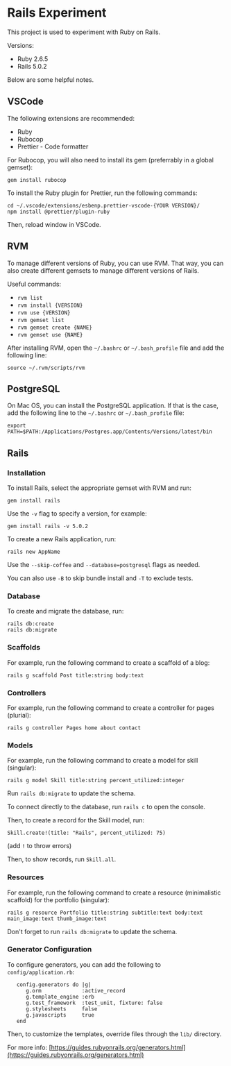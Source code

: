 # Rails Experiment

This project is used to experiment with Ruby on Rails.

Versions:

- Ruby 2.6.5
- Rails 5.0.2

Below are some helpful notes.

## VSCode

The following extensions are recommended:

- Ruby
- Rubocop
- Prettier - Code formatter

For Rubocop, you will also need to install its gem (preferrably in a global gemset):

```
gem install rubocop
```

To install the Ruby plugin for Prettier, run the following commands:

```
cd ~/.vscode/extensions/esbenp.prettier-vscode-{YOUR VERSION}/
npm install @prettier/plugin-ruby
```

Then, reload window in VSCode.

## RVM

To manage different versions of Ruby, you can use RVM. That way, you can also create different gemsets to manage different versions of Rails.

Useful commands:

- `rvm list`
- `rvm install {VERSION}`
- `rvm use {VERSION}`
- `rvm gemset list`
- `rvm gemset create {NAME}`
- `rvm gemset use {NAME}`

After installing RVM, open the `~/.bashrc` or `~/.bash_profile` file and add the following line:

```
source ~/.rvm/scripts/rvm
```

## PostgreSQL

On Mac OS, you can install the PostgreSQL application. If that is the case, add the following line to the `~/.bashrc` or `~/.bash_profile` file:

```
export PATH=$PATH:/Applications/Postgres.app/Contents/Versions/latest/bin
```

## Rails

### Installation

To install Rails, select the appropriate gemset with RVM and run:

```
gem install rails
```

Use the `-v` flag to specify a version, for example:

```
gem install rails -v 5.0.2
```

To create a new Rails application, run:

```
rails new AppName
```

Use the `--skip-coffee` and `--database=postgresql` flags as needed.

You can also use `-B` to skip bundle install and `-T` to exclude tests.

### Database

To create and migrate the database, run:

```
rails db:create
rails db:migrate
```

### Scaffolds

For example, run the following command to create a scaffold of a blog:

```
rails g scaffold Post title:string body:text
```

### Controllers

For example, run the following command to create a controller for pages (plurial):

```
rails g controller Pages home about contact
```

### Models

For example, run the following command to create a model for skill (singular):

```
rails g model Skill title:string percent_utilized:integer
```

Run `rails db:migrate` to update the schema.

To connect directly to the database, run `rails c` to open the console.

Then, to create a record for the Skill model, run:

```
Skill.create!(title: "Rails", percent_utilized: 75)
```

(add `!` to throw errors)

Then, to show records, run `Skill.all`.

### Resources

For example, run the following command to create a resource (minimalistic scaffold) for the portfolio (singular):

```
rails g resource Portfolio title:string subtitle:text body:text main_image:text thumb_image:text
```

Don't forget to run `rails db:migrate` to update the schema.

### Generator Configuration

To configure generators, you can add the following to `config/application.rb`:

```
   config.generators do |g|
      g.orm             :active_record
      g.template_engine :erb
      g.test_framework  :test_unit, fixture: false
      g.stylesheets     false
      g.javascripts     true
   end
```

Then, to customize the templates, override files through the `lib/` directory.

For more info: [https://guides.rubyonrails.org/generators.html](https://guides.rubyonrails.org/generators.html)
